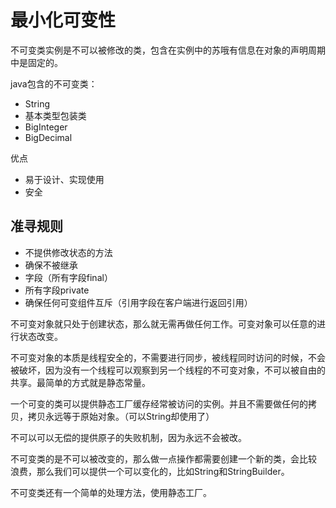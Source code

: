 # 最小化可变性

不可变类实例是不可以被修改的类，包含在实例中的苏哦有信息在对象的声明周期中是固定的。

java包含的不可变类：

- String
- 基本类型包装类
- BigInteger
- BigDecimal

优点

- 易于设计、实现使用
- 安全

## 准寻规则

- 不提供修改状态的方法
- 确保不被继承
- 字段（所有字段final）
- 所有字段private
- 确保任何可变组件互斥（引用字段在客户端进行返回引用）

不可变对象就只处于创建状态，那么就无需再做任何工作。可变对象可以任意的进行状态改变。

不可变对象的本质是线程安全的，不需要进行同步，被线程同时访问的时候，不会被破坏，因为没有一个线程可以观察到另一个线程的不可变对象，不可以被自由的共享。最简单的方式就是静态常量。

一个可变的类可以提供静态工厂缓存经常被访问的实例。并且不需要做任何的拷贝，拷贝永远等于原始对象。（可以String却使用了）

不可以可以无偿的提供原子的失败机制，因为永远不会被改。

不可变类的是不可以被改变的，那么做一点操作都需要创建一个新的类，会比较 浪费，那么我们可以提供一个可以变化的，比如String和StringBuilder。

不可变类还有一个简单的处理方法，使用静态工厂。























